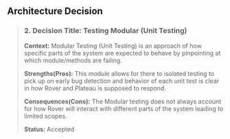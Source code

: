 ## **Architecture Decision**
>  ### 2. Decision Title: Testing Modular (Unit Testing)
> **Context:** Modular Testing (Unit Testing) is an approach of how specific parts of the system are expected to behave by pinpointing at which module/methods are failing.
>
> **Strengths(Pros):** This module allows for there to isolated testing to pick up on early bug detection and behavior of each unit test is clear in how Rover and Plateau is supposed to respond.
>
> **Consequences(Cons):** The Modular testing does not always account for how Rover will interact with different parts of the system leading to limited scopes.
>
>
> **Status:**  Accepted